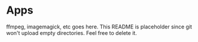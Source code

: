 # Apps

ffmpeg, imagemagick, etc goes here. This README is placeholder since git won't upload empty
directories. Feel free to delete it.
